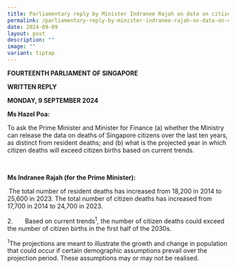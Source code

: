 ```yaml
---
title: Parliamentary reply by Minister Indranee Rajah on data on citizen deaths
permalink: /parliamentary-reply-by-minister-indranee-rajah-on-data-on-citizen-deaths/
date: 2024-09-09
layout: post
description: ""
image: ""
variant: tiptap
---
```

<p><strong>FOURTEENTH PARLIAMENT OF SINGAPORE</strong>
</p>
<p><strong>WRITTEN REPLY</strong>&nbsp;</p>
<p><strong>MONDAY, 9 SEPTEMBER 2024</strong>
</p>
<p></p>
<p><strong>Ms Hazel Poa:</strong>
</p>
<p>To ask the Prime Minister and Minister for Finance (a) whether the Ministry
can release the data on deaths of Singapore citizens over the last ten
years, as distinct from resident deaths; and (b) what is the projected
year in which citizen deaths will exceed citizen births based on current
trends.</p>
<p>&nbsp;</p>
<p><strong>Ms Indranee Rajah (for the Prime Minister):</strong>
</p>
<p><strong>&nbsp;</strong>The total number of resident deaths has increased
from 18,200 in 2014 to 25,600 in 2023. The total number of citizen deaths
has increased from 17,700 in 2014 to 24,700 in 2023.</p>
<p>2.&nbsp;&nbsp;&nbsp;&nbsp;&nbsp;&nbsp; Based on current trends<sup>1</sup>,
the number of citizen deaths could exceed the number of citizen births
in the first half of the 2030s.</p>
<p></p>
<p></p>
<p></p>
<p><sup>1</sup>The projections are meant to illustrate the growth and change
in population that could occur if certain demographic assumptions prevail
over the projection period. These assumptions may or may not be realised.</p>